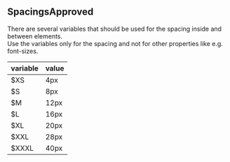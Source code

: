 <br>
<h2>Spacings<span class="status approved">Approved</span></h2>

There are several variables that should be used for the spacing inside and between elements.  
Use the variables only for the spacing and not for other properties like e.g. font-sizes.  

<table class="docs-table">
    <thead>
    <tr>
        <th>variable</th>
        <th>value</th>
    </tr>
    </thead>
    <tbody>
    <tr>
        <td>$XS</td>
        <td>4px</td>
    </tr>
    <tr>
        <td>$S</td>
        <td>8px</td>
    </tr>
    <tr>
        <td>$M</td>
        <td>12px</td>
    </tr>
    <tr>
        <td>$L</td>
        <td>16px</td>
    </tr>
    <tr>
        <td>$XL</td>
        <td>20px</td>
    </tr>
    <tr>
        <td>$XXL</td>
        <td>28px</td>
    </tr>
    <tr>
        <td>$XXXL</td>
        <td>40px</td>
    </tr>
    </tbody>
</table>
